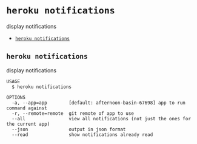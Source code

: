 `heroku notifications`
======================

display notifications

* [`heroku notifications`](#heroku-notifications)

## `heroku notifications`

display notifications

```
USAGE
  $ heroku notifications

OPTIONS
  -a, --app=app        [default: afternoon-basin-67698] app to run command against
  -r, --remote=remote  git remote of app to use
  --all                view all notifications (not just the ones for the current app)
  --json               output in json format
  --read               show notifications already read
```

